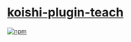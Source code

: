 # [koishi-plugin-teach](https://koishi.js.org/plugins/teach.html)

[![npm](https://img.shields.io/npm/v/koishi-plugin-teach?style=flat-square)](https://www.npmjs.com/package/koishi-plugin-teach)

